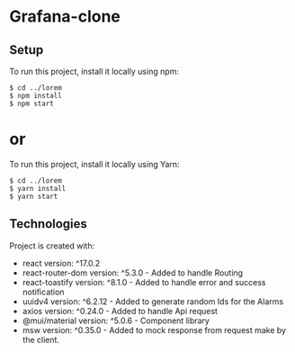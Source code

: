 # Grafana-clone

## Setup

To run this project, install it locally using npm:

```
$ cd ../lorem
$ npm install
$ npm start
```

# or

To run this project, install it locally using Yarn:

```
$ cd ../lorem
$ yarn install
$ yarn start
```

## Technologies

Project is created with:

- react version: ^17.0.2
- react-router-dom version: ^5.3.0 - Added to handle Routing
- react-toastify version: ^8.1.0 - Added to handle error and success notification
- uuidv4 version: ^6.2.12 - Added to generate random Ids for the Alarms
- axios version: ^0.24.0 - Added to handle Api request
- @mui/material version: ^5.0.6 - Component library
- msw version: ^0.35.0 - Added to mock response from request make by the client.
